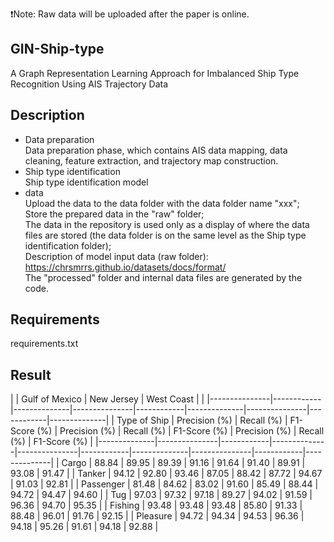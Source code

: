 :exclamation:Note: Raw data will be uploaded after the paper is online.  

## GIN-Ship-type  
A Graph Representation Learning Approach for Imbalanced Ship Type Recognition Using AIS Trajectory Data
## Description
* Data preparation  
Data preparation phase, which contains AIS data mapping, data cleaning, feature extraction, and trajectory map construction.  
* Ship type identification  
Ship type identification model  
* data  
Upload the data to the data folder with the data folder name "xxx";  
Store the prepared data in the "raw" folder;  
The data in the repository is used only as a display of where the data files are stored (the data folder is on the same level as the Ship type identification folder);  
Description of model input data (raw folder): https://chrsmrrs.github.io/datasets/docs/format/  
The "processed" folder and internal data files are generated by the code.

## Requirements  
requirements.txt

## Result  
|              |                Gulf of Mexico             |                 New Jersey                |                 West Coast                |
|              |---------------|------------|--------------|---------------|------------|--------------|---------------|------------|--------------|
| Type of Ship | Precision (%) | Recall (%) | F1-Score (%) | Precision (%) | Recall (%) | F1-Score (%) | Precision (%) | Recall (%) | F1-Score (%) |
|--------------|---------------|------------|--------------|---------------|------------|--------------|---------------|------------|--------------|
| Cargo        | 88.84         | 89.95      | 89.39        | 91.16         | 91.64      | 91.40        | 89.91         | 93.08      | 91.47        |
| Tanker       | 94.12         | 92.80      | 93.46        | 87.05         | 88.42      | 87.72        | 94.67         | 91.03      | 92.81        |
| Passenger    | 81.48         | 84.62      | 83.02        | 91.60         | 85.49      | 88.44        | 94.72         | 94.47      | 94.60        |
| Tug          | 97.03         | 97.32      | 97.18        | 89.27         | 94.02      | 91.59        | 96.36         | 94.70      | 95.35        |
| Fishing      | 93.48         | 93.48      | 93.48        | 85.80         | 91.33      | 88.48        | 96.01         | 91.76      | 92.15        |
| Pleasure     | 94.72         | 94.34      | 94.53        | 96.36         | 94.18      | 95.26        | 91.61         | 94.18      | 92.88        |

